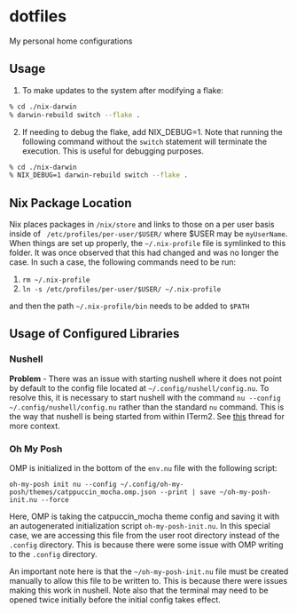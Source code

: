 # dotfiles
My personal home configurations

## Usage

1. To make updates to the system after modifying a flake:
   
```bash
% cd ./nix-darwin 
% darwin-rebuild switch --flake .
```

2. If needing to debug the flake, add NIX_DEBUG=1. Note that running the following command without the `switch` statement will terminate the execution.  This is useful for debugging purposes.

```bash
% cd ./nix-darwin 
% NIX_DEBUG=1 darwin-rebuild switch --flake .
```

## Nix Package Location

Nix places packages in `/nix/store` and links to those on a per user basis inside of ` /etc/profiles/per-user/$USER/` where $USER may be `myUserName`.  When things are set up properly, the `~/.nix-profile` file is symlinked to this folder.  It was once observed that this had changed and was no longer the case.  In such a case, the following commands need to be run:

1. `rm ~/.nix-profile`
2. `ln -s /etc/profiles/per-user/$USER/ ~/.nix-profile`

and then the path `~/.nix-profile/bin` needs to be added to `$PATH`

## Usage of Configured Libraries

### Nushell

**Problem** - There was an issue with starting nushell where it does not point by default to the config file located at `~/.config/nushell/config.nu`.  To resolve this, it is necessary to start nushell with the command `nu --config ~/.config/nushell/config.nu` rather than the standard `nu` command.  This is the way that nushell is being started from within ITerm2.  See [this](https://github.com/nushell/nushell/discussions/5279) thread for more context.

### Oh My Posh

OMP is initialized in the bottom of the `env.nu` file with the following script:

`oh-my-posh init nu --config ~/.config/oh-my-posh/themes/catppuccin_mocha.omp.json --print | save ~/oh-my-posh-init.nu --force`

Here, OMP is taking the catpuccin_mocha theme config and saving it with an autogenerated initialization script `oh-my-posh-init.nu`.  In this special case, we are accessing this file from the user root directory instead of the `.config` directory.  This is because there were some issue with OMP writing to the `.config` directory.  

An important note here is that the `~/oh-my-posh-init.nu` file must be created manually to allow this file to be written to.  This is because there were issues making this work in nushell.  Note also that the terminal may need to be opened twice initially before the initial config takes effect.
